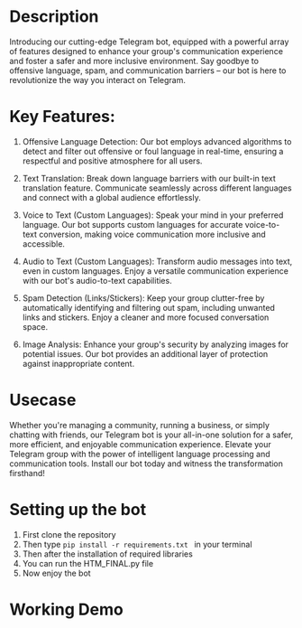 # Description
Introducing our cutting-edge Telegram bot, equipped with a powerful array of features designed to enhance your group's communication experience and foster a
safer and more inclusive environment. Say goodbye to offensive language, spam, and communication barriers – our bot is here to revolutionize the way you interact on Telegram.

# Key Features:

1. Offensive Language Detection:
Our bot employs advanced algorithms to detect and filter out offensive or foul language in real-time, ensuring a respectful and positive atmosphere for all users.

2. Text Translation:
Break down language barriers with our built-in text translation feature. Communicate seamlessly across different languages and connect with a global audience effortlessly.

3. Voice to Text (Custom Languages):
Speak your mind in your preferred language. Our bot supports custom languages for accurate voice-to-text conversion, making voice communication more inclusive and accessible.

4. Audio to Text (Custom Languages):
Transform audio messages into text, even in custom languages. Enjoy a versatile communication experience with our bot's audio-to-text capabilities.

5. Spam Detection (Links/Stickers):
Keep your group clutter-free by automatically identifying and filtering out spam, including unwanted links and stickers. Enjoy a cleaner and more focused conversation space.

6. Image Analysis:
Enhance your group's security by analyzing images for potential issues. Our bot provides an additional layer of protection against inappropriate content.

# Usecase
Whether you're managing a community, running a business, or simply chatting with friends, our Telegram bot is your all-in-one solution for a safer, more efficient, and enjoyable communication experience. 
Elevate your Telegram group with the power of intelligent language processing and communication tools. Install our bot today and witness the transformation firsthand!

# Setting up the bot
1. First clone the repository
2. Then type `pip install -r requirements.txt ` in your terminal
3. Then after the installation of required libraries
4. You can run the HTM_FINAL.py file
5. Now enjoy the bot

# Working Demo
